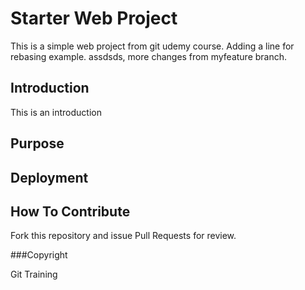 # Starter Web Project

This is a simple web project from
git udemy course. Adding a line for rebasing example.
assdsds, more changes from myfeature branch.
## Introduction

This is an introduction
## Purpose

## Deployment

## How To Contribute

Fork this repository and issue Pull Requests for review.

###Copyright

Git Training
